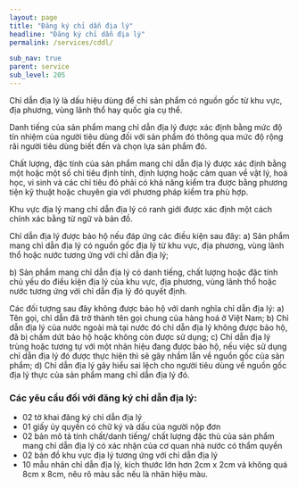 ```yaml
---
layout: page
title: "Đăng ký chỉ dẫn địa lý"
headline: "Đăng ký chỉ dẫn địa lý"
permalink: /services/cddl/

sub_nav: true
parent: service
sub_level: 205
---
```


Chỉ dẫn địa lý là dấu hiệu dùng để chỉ sản phẩm có nguồn gốc từ khu vực, địa phương, vùng lãnh thổ hay quốc gia cụ thể.

Danh tiếng của sản phẩm mang chỉ dẫn địa lý được xác định bằng mức độ tín nhiệm của người tiêu dùng đối với sản phẩm đó thông qua mức độ rộng rãi người tiêu dùng biết đến và chọn lựa sản phẩm đó.

Chất lượng, đặc tính của sản phẩm mang chỉ dẫn địa lý được xác định bằng một hoặc một số chỉ tiêu định tính, định lượng hoặc cảm quan về vật lý, hoá học, vi sinh và các chỉ tiêu đó phải có khả năng kiểm tra được bằng phương tiện kỹ thuật hoặc chuyên gia với phương pháp kiểm tra phù hợp.

Khu vực địa lý mang chỉ dẫn địa lý có ranh giới được xác định một cách chính xác bằng từ ngữ và bản đồ.

Chỉ dẫn địa lý được bảo hộ nếu đáp ứng các điều kiện sau đây:
a) Sản phẩm mang chỉ dẫn địa lý có nguồn gốc địa lý từ khu vực, địa phương, vùng lãnh thổ hoặc nước tương ứng với chỉ dẫn địa lý;

b) Sản phẩm mang chỉ dẫn địa lý có danh tiếng, chất lượng hoặc đặc tính chủ yếu do điều kiện địa lý của khu vực, địa phương, vùng lãnh thổ hoặc nước tương ứng với chỉ dẫn địa lý đó quyết định.

Các đối tượng sau đây không được bảo hộ với danh nghĩa chỉ dẫn địa lý:
a) Tên gọi, chỉ dẫn đã trở thành tên gọi chung của hàng hoá ở Việt Nam;
b) Chỉ dẫn địa lý của nước ngoài mà tại nước đó chỉ dẫn địa lý không được bảo hộ, đã bị chấm dứt bảo hộ hoặc không còn được sử dụng;
c) Chỉ dẫn địa lý trùng hoặc tương tự với một nhãn hiệu đang được bảo hộ, nếu việc sử dụng chỉ dẫn địa lý đó được thực hiện thì sẽ gây nhầm lẫn về nguồn gốc của sản phẩm;
d) Chỉ dẫn địa lý gây hiểu sai lệch cho người tiêu dùng về nguồn gốc địa lý thực của sản phẩm mang chỉ dẫn địa lý đó.

### Các yêu cầu đối với đăng ký chỉ dẫn địa lý:

- 02 tờ khai đăng ký chỉ dẫn địa lý
- 01 giấy ủy quyền có chữ ký và dấu của người nộp đơn
- 02 bản mô tả tính chất/danh tiếng/ chất lượng đặc thù của sản phẩm mang chỉ dẫn địa lý có xác nhận của cơ quan nhà nước có thẩm quyền
- 02 bản đồ khu vực địa lý tương ứng với chỉ dẫn địa lý
- 10 mẫu nhãn chỉ dẫn địa lý, kích thước lớn hơn 2cm x 2cm và không quá 8cm x 8cm, nêu rõ màu sắc nếu là nhãn hiệu màu.

